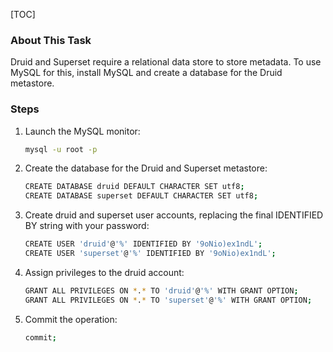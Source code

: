 [TOC]

### About This Task

Druid and Superset require a relational data store to store metadata. To use MySQL for this, install MySQL and create a database for the Druid metastore.

### Steps

1. Launch the MySQL monitor:

    ```bash
    mysql -u root -p
    ```

2. Create the database for the Druid and Superset metastore:

    ```bash
    CREATE DATABASE druid DEFAULT CHARACTER SET utf8;
    CREATE DATABASE superset DEFAULT CHARACTER SET utf8;
    ```

3. Create druid and superset user accounts, replacing the final IDENTIFIED BY string with your password:

    ```bash
    CREATE USER 'druid'@'%' IDENTIFIED BY '9oNio)ex1ndL';
    CREATE USER 'superset'@'%' IDENTIFIED BY '9oNio)ex1ndL';
    ```

4. Assign privileges to the druid account:

    ```bash
    GRANT ALL PRIVILEGES ON *.* TO 'druid'@'%' WITH GRANT OPTION;
    GRANT ALL PRIVILEGES ON *.* TO 'superset'@'%' WITH GRANT OPTION;
    ```

5. Commit the operation:

    ```bash
    commit;
    ```
